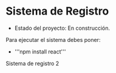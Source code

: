 <H1> Sistema de Registro </H1>

- Estado del proyecto: En construcción.

Para ejecutar el sistema debes poner:

- '''npm install react'''

Sistema de registro 2 
